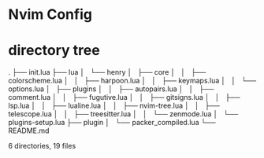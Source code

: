 # Nvim Config

# directory tree 
.
├── init.lua
├── lua
│   └── henry
│       ├── core
│       │   ├── colorscheme.lua
│       │   ├── harpoon.lua
│       │   ├── keymaps.lua
│       │   └── options.lua
│       ├── plugins
│       │   ├── autopairs.lua
│       │   ├── comment.lua
│       │   ├── fugutive.lua
│       │   ├── gitsigns.lua
│       │   ├── lsp.lua
│       │   ├── lualine.lua
│       │   ├── nvim-tree.lua
│       │   ├── telescope.lua
│       │   ├── treesitter.lua
│       │   └── zenmode.lua
│       └── plugins-setup.lua
├── plugin
│   └── packer_compiled.lua
└── README.md

6 directories, 19 files
